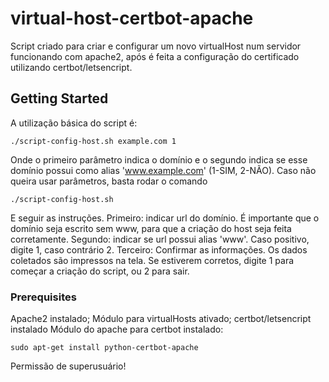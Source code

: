 # virtual-host-certbot-apache

Script criado para criar e configurar um novo virtualHost num servidor funcionando com apache2, após é feita a configuração do certificado utilizando certbot/letsencript.

## Getting Started

A utilização básica do script é:
```
./script-config-host.sh example.com 1
```
Onde o primeiro parâmetro indica o domínio e o segundo indica se esse domínio possui como alias 'www.example.com' (1-SIM, 2-NÃO).
Caso não queira usar parâmetros, basta rodar o comando
```
./script-config-host.sh
```

E seguir as instruções.
Primeiro: indicar url do domínio. É importante que o domínio seja escrito sem www, para que a criação do host seja feita corretamente.
Segundo: indicar se url possui alias 'www'. Caso positivo, digite 1, caso contrário 2.
Terceiro: Confirmar as informações. Os dados coletados são impressos na tela. Se estiverem corretos, digite 1 para começar a criação do script, ou 2 para sair.
### Prerequisites

Apache2 instalado;
Módulo para virtualHosts ativado;
certbot/letsencript instalado
Módulo do apache para certbot instalado: 
```
sudo apt-get install python-certbot-apache
```
Permissão de superusuário!

